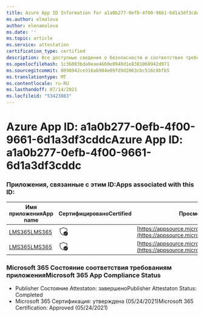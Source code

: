 ```yaml
---
title: Azure App ID Information for a1a0b277-0efb-4f00-9661-6d1a3df3cddc
ms.author: elmalova
author: elenamalova
ms.date: ''
ms.topic: article
ms.service: attestation
certification_type: certified
description: Все доступные сведения о безопасности и соответствия требованиям для a1a0b277-0efb-4f00-9661-6d1a3df3cddc.
ms.openlocfilehash: 1c36003bda0eae4660e0940d1e8381060942d971
ms.sourcegitcommit: 0098942ce316ab984e09fd9d2063cbc516c8bfb5
ms.translationtype: MT
ms.contentlocale: ru-RU
ms.lasthandoff: 07/14/2021
ms.locfileid: "53423883"
---
```

# <a name="azure-app-id-a1a0b277-0efb-4f00-9661-6d1a3df3cddc"></a><span data-ttu-id="521d7-103">Azure App ID: a1a0b277-0efb-4f00-9661-6d1a3df3cddc</span><span class="sxs-lookup"><span data-stu-id="521d7-103">Azure App ID: a1a0b277-0efb-4f00-9661-6d1a3df3cddc</span></span>


### <a name="apps-associated-with-this-id"></a><span data-ttu-id="521d7-104">Приложения, связанные с этим ID:</span><span class="sxs-lookup"><span data-stu-id="521d7-104">Apps associated with this ID:</span></span>
| <span data-ttu-id="521d7-105">**Имя приложения**</span><span class="sxs-lookup"><span data-stu-id="521d7-105">**App name**</span></span> | <span data-ttu-id="521d7-106">**Сертифицировано**</span><span class="sxs-lookup"><span data-stu-id="521d7-106">**Certified**</span></span> | <span data-ttu-id="521d7-107">**Просмотр в AppSource**</span><span class="sxs-lookup"><span data-stu-id="521d7-107">**View in AppSource**</span></span> |
|-|-|-|
| [<span data-ttu-id="521d7-108">LMS365</span><span class="sxs-lookup"><span data-stu-id="521d7-108">LMS365</span></span>](https://docs.microsoft.com/en-us/microsoft-365-app-certification/forward/WA104381467) | <img alt="Certified application badge" src="../media/certified-badge.png" height="25" width="25" /> | [https://appsource.microsoft.com/product/office/WA104381467](https://appsource.microsoft.com/product/office/WA104381467) |
| [<span data-ttu-id="521d7-109">LMS365</span><span class="sxs-lookup"><span data-stu-id="521d7-109">LMS365</span></span>](https://docs.microsoft.com/en-us/microsoft-365-app-certification/forward/elearningforce.lms365_spfx) | <img alt="Certified application badge" src="../media/certified-badge.png" height="25" width="25" /> | [https://appsource.microsoft.com/product/office/elearningforce.lms365_spfx](https://appsource.microsoft.com/product/office/elearningforce.lms365_spfx) |

### <a name="microsoft-365-app-compliance-status"></a><span data-ttu-id="521d7-110">Microsoft 365 Состояние соответствия требованиям приложения</span><span class="sxs-lookup"><span data-stu-id="521d7-110">Microsoft 365 App Compliance Status</span></span>
- <span data-ttu-id="521d7-111">Publisher Состояние Attestaton: завершено</span><span class="sxs-lookup"><span data-stu-id="521d7-111">Publisher Attestaton Status: Completed</span></span>
- <span data-ttu-id="521d7-112">Microsoft 365 Сертификация: утверждена (05/24/2021)</span><span class="sxs-lookup"><span data-stu-id="521d7-112">Microsoft 365 Certification: Approved (05/24/2021)</span></span>
